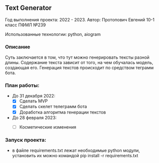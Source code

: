 ## Text Generator
Год выполнения проекта: 2022 - 2023. Автор: Протопович Евгений 10-1 класс ПФМЛ №239

Использованные технологии: python, aiogram

### Описание
Суть заключается в том, что тут можно генерировать тексты разной длины. Содержание
текста зависит от того, на чем обучалась модель, создающая его. Генерация
текстов происходит по средством теграмм бота.

### План работы:
- До 31 декабря 2022:
    * [x] Сделать MVP
    * [x] Сделать скелет телеграмм бота
    * [x] Доработка алгоритма генерации текстов
  
- До 28 февраля 2023:
    * [ ] Косметические изменения 


### Запуск проекта:
- в файле requirements.txt лежат необходимые python модули, установить их
можно командой pip install -r requirements.txt
